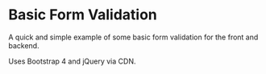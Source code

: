 # Basic Form Validation
A quick and simple example of some basic form validation for the front
and backend.

Uses Bootstrap 4 and jQuery via CDN.